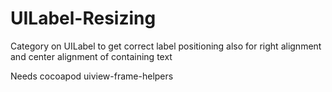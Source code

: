 UILabel-Resizing
================

Category on UILabel to get correct label positioning also for right alignment and center alignment of containing text

Needs cocoapod uiview-frame-helpers